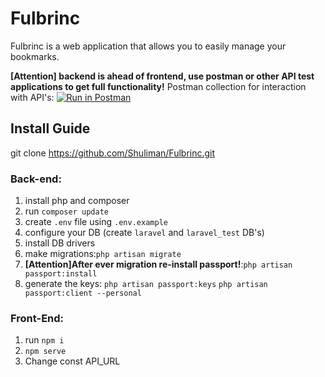 # Fulbrinc

Fulbrinc is a web application that allows you to easily manage your bookmarks. 

**[Attention] backend is ahead of frontend, use postman or other API test applications to get full functionality!**
Postman collection for interaction with API's: [![Run in Postman](https://run.pstmn.io/button.svg)](https://app.getpostman.com/run-collection/25079131-e590e6fd-fb7c-404b-9d23-46d4672e3b48?action=collection%2Ffork&source=rip_markdown&collection-url=entityId%3D25079131-e590e6fd-fb7c-404b-9d23-46d4672e3b48%26entityType%3Dcollection%26workspaceId%3D8d39c6dc-d36a-40ea-99a7-87500b63b806)

## Install Guide 
git clone https://github.com/Shuliman/Fulbrinc.git

### Back-end:
1. install php and composer
2. run `composer update`
3. create `.env` file using `.env.example`
4. configure your DB (create `laravel` and `laravel_test` DB's)
5. install DB drivers
6. make migrations:`php artisan migrate`
7. **[Attention]After ever migration re-install passport!**:`php artisan passport:install`	
8. generate the keys:
`php artisan passport:keys`
`php artisan passport:client --personal`
### Front-End:
1. run `npm i`
2. `npm serve`
3. Change const API_URL

